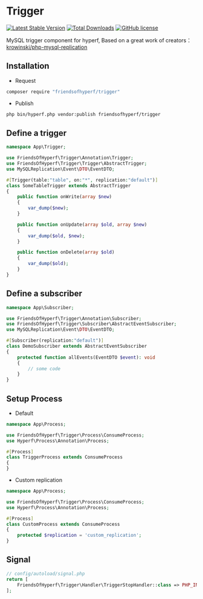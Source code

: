 # Trigger

[![Latest Stable Version](https://poser.pugx.org/friendsofhyperf/trigger/version.png)](https://packagist.org/packages/friendsofhyperf/trigger)
[![Total Downloads](https://poser.pugx.org/friendsofhyperf/trigger/d/total.png)](https://packagist.org/packages/friendsofhyperf/trigger)
[![GitHub license](https://img.shields.io/github/license/friendsofhyperf/trigger)](https://github.com/friendsofhyperf/trigger)

MySQL trigger component for hyperf, Based on a great work of creators：[krowinski/php-mysql-replication](https://github.com/krowinski/php-mysql-replication)

## Installation

- Request

```bash
composer require "friendsofhyperf/trigger"
```

- Publish

```bash
php bin/hyperf.php vendor:publish friendsofhyperf/trigger
```

## Define a trigger

```php
namespace App\Trigger;

use FriendsOfHyperf\Trigger\Annotation\Trigger;
use FriendsOfHyperf\Trigger\Trigger\AbstractTrigger;
use MySQLReplication\Event\DTO\EventDTO;

#[Trigger(table:"table", on:"*", replication:"default")]
class SomeTableTrigger extends AbstractTrigger
{
    public function onWrite(array $new)
    {
        var_dump($new);
    }

    public function onUpdate(array $old, array $new)
    {
        var_dump($old, $new);
    }

    public function onDelete(array $old)
    {
        var_dump($old);
    }
}
```

## Define a subscriber

```php
namespace App\Subscriber;

use FriendsOfHyperf\Trigger\Annotation\Subscriber;
use FriendsOfHyperf\Trigger\Subscriber\AbstractEventSubscriber;
use MySQLReplication\Event\DTO\EventDTO;

#[Subscriber(replication:"default")]
class DemoSubscriber extends AbstractEventSubscriber
{
    protected function allEvents(EventDTO $event): void
    {
        // some code
    }
}
```

## Setup Process

- Default

```php
namespace App\Process;

use FriendsOfHyperf\Trigger\Process\ConsumeProcess;
use Hyperf\Process\Annotation\Process;

#[Process]
class TriggerProcess extends ConsumeProcess
{
}
```

- Custom replication

```php
namespace App\Process;

use FriendsOfHyperf\Trigger\Process\ConsumeProcess;
use Hyperf\Process\Annotation\Process;

#[Process]
class CustomProcess extends ConsumeProcess
{
    protected $replication = 'custom_replication';
}
```

## Signal

```php
// config/autoload/signal.php
return [
    FriendsOfHyperf\Trigger\Handler\TriggerStopHandler::class => PHP_INT_MAX,
];
```
